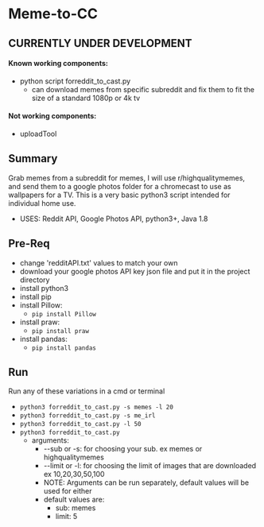 # Meme-to-CC

## CURRENTLY UNDER DEVELOPMENT
#### Known working components:
   - python script forreddit_to_cast.py
      - can download memes from specific subreddit and fix them to fit the size of a standard 1080p or 4k tv
#### Not working components:
   - uploadTool

## Summary 
  Grab memes from a subreddit for memes, I will use r/highqualitymemes, and send them to a google photos folder for
  a chromecast to use as wallpapers for a TV. This is a very basic python3 script intended for individual home use. 
  - USES: Reddit API, Google Photos API, python3+, Java 1.8

## Pre-Req
  - change 'redditAPI.txt' values to match your own
  - download your google photos API key json file and put it in the project directory
  - install python3
  - install pip
  - install Pillow:
    - `pip install Pillow`
  - install praw:
    - `pip install praw`
  - install pandas:
    - `pip install pandas`

## Run
Run any of these variations in a cmd or terminal 
- `python3 forreddit_to_cast.py -s memes -l 20`
- `python3 forreddit_to_cast.py -s me_irl`
- `python3 forreddit_to_cast.py -l 50`
- `python3 forreddit_to_cast.py`
  - arguments: 
    - --sub or -s: for choosing your sub. ex memes or highqualitymemes
    - --limit or -l: for choosing the limit of images that are downloaded ex 10,20,30,50,100
    - NOTE: Arguments can be run separately, default values will be used for either 
    - default values are:
        - sub: memes
        - limit: 5
